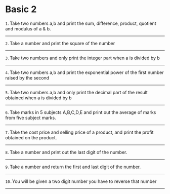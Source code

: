 # Basic 2

`1.`Take two numbers a,b and print the sum, difference, product, quotient and modulus of a & b.

---

`2.`Take a number and print the square of the number

---

`3.`Take two numbers and only print the integer part when a is divided by b

---

`4.`Take two numbers a,b and print the exponential power of the first number raised by the second

---

`5.`Take two numbers a,b and only print the decimal part of the result obtained when a is divided by b

---

`6.`Take marks in 5 subjects A,B,C,D,E and print out the average of marks from five subject marks.

---

`7.`Take the cost price and selling price of a product, and print the profit obtained on the product.

---

`8.`Take a number and print out the last digit of the number.

---

`9.`Take a number and return the first and last digit of the number.

---

`10.`You will be given a two digit number you have to reverse that number

---
